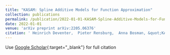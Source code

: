 ```yaml
---
title: "KASAM: Spline Additive Models for Function Approximation"
collection: publications
permalink: /publication/2022-01-01-KASAM-Spline-Additive-Models-for-Function-Approximation
date: 2022-01-01
venue: 'arXiv preprint arXiv:2205.06376'
citation: ' Heinrich Deventer,  Pieter Rensburg,  Anna Bosman, &quot;KASAM: Spline Additive Models for Function Approximation.&quot; arXiv preprint arXiv:2205.06376, 2022.'
---
```

Use [Google Scholar](https://scholar.google.com/scholar?q=KASAM:+Spline+Additive+Models+for+Function+Approximation){:target="_blank"} for full citation
